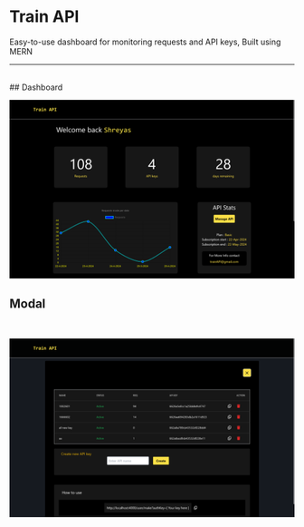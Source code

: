 # Train API
Easy-to-use dashboard for monitoring requests and API keys, Built using MERN 
<hr/>
<br/>
## Dashboard
<br/>

![Dashboard](./Assets/Dashboard.png)
<br/>
## Modal
<br/>

![Modal](./Assets/Modal.png)


